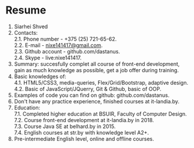 ﻿# Resume  
1. Siarhei Shved  
2. Contacts:   
  2.1. Phone number - +375 (25) 721-65-62.  
  2.2. E-mail - nixe141417@gmail.com.  
  2.3. Github account - github.com/dastanus.  
  2.4. Skype - live:nixe141417.  
3. Summary: succesfully complet all course of front-end development, gain as much knowledge as possible, get a job offer during training.  
4. Basic knowledges of:  
  4.1. HTML5/CSS3, media-queries, Flex/Grid/Bootstrap, adaptive design.  
  4.2. Basic of JavaScript/JQuerry, Git & Github, basic of OOP.  
5. Examples of code you can find on github: github.com/dastanus.  
6. Don't have any practice experience, finished courses at it-landia.by.  
7. Education:  
  7.1. Completed higher education at BSUIR, Faculty of Computer Design.  
  7.2. Course front-end development at it-landia.by in 2018.  
  7.3. Course Java SE at belhard.by in 2015.  
  7.4. English courses at str.by with knowledge level A2+.  
8. Pre-intermediate English level, online and offline courses.